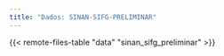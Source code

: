 ```yaml
---
title: "Dados: SINAN-SIFG-PRELIMINAR"
---
```


{{< remote-files-table "data" "sinan_sifg_preliminar" >}}
